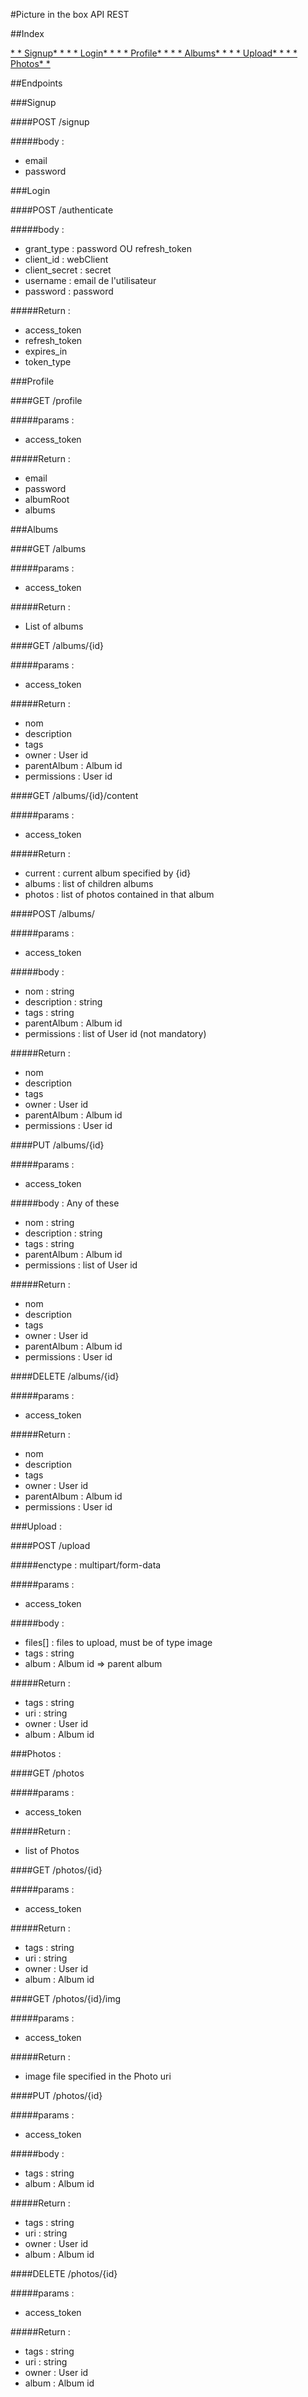 #Picture in the box API REST

##Index

[* * Signup* * ](#signup)
[* * Login* * ](#login)
[* * Profile* * ](#profile)
[* * Albums* * ](#albums)
[* * Upload* * ](#upload)
[* * Photos* * ](#photos)

##Endpoints

###Signup

####POST /signup

#####body : 
* email
* password



###Login

####POST /authenticate

#####body : 
* grant_type : password OU refresh_token
* client_id : webClient
* client_secret : secret
* username : email de l'utilisateur
* password : password

#####Return : 
* access_token
* refresh_token
* expires_in
* token_type



###Profile

####GET /profile

#####params :
* access_token

#####Return : 
* email
* password
* albumRoot
* albums



###Albums

####GET /albums

#####params :
* access_token

#####Return :
* List of albums


####GET /albums/{id}

#####params :
* access_token

#####Return :
* nom
* description
* tags
* owner : User id
* parentAlbum : Album id
* permissions : User id


####GET /albums/{id}/content

#####params :
* access_token

#####Return :
* current : current album specified by {id}
* albums : list of children albums
* photos : list of photos contained in that album


####POST /albums/

#####params :
* access_token

#####body :
* nom : string
* description : string
* tags : string
* parentAlbum : Album id
* permissions : list of User id (not mandatory)

#####Return :
* nom
* description
* tags
* owner : User id
* parentAlbum : Album id
* permissions : User id


####PUT /albums/{id}

#####params :
* access_token

#####body :
Any of these
* nom : string
* description : string
* tags : string
* parentAlbum : Album id
* permissions : list of User id

#####Return :
* nom
* description
* tags
* owner : User id
* parentAlbum : Album id
* permissions : User id


####DELETE /albums/{id}

#####params :
* access_token

#####Return :
* nom
* description
* tags
* owner : User id
* parentAlbum : Album id
* permissions : User id



###Upload :

####POST /upload

#####enctype : multipart/form-data

#####params :
* access_token

#####body :
* files[] : files to upload, must be of type image
* tags : string
* album : Album id => parent album

#####Return :
* tags : string
* uri : string
* owner : User id
* album : Album id



###Photos :

####GET /photos

#####params :
* access_token

#####Return :
* list of Photos


####GET /photos/{id}

#####params :
* access_token

#####Return :
* tags : string
* uri : string
* owner : User id
* album : Album id


####GET /photos/{id}/img

#####params :
* access_token

#####Return :
* image file specified in the Photo uri


####PUT /photos/{id}

#####params :
* access_token

#####body :
* tags : string
* album : Album id

#####Return :
* tags : string
* uri : string
* owner : User id
* album : Album id


####DELETE /photos/{id}

#####params :
* access_token

#####Return :
* tags : string
* uri : string
* owner : User id
* album : Album id